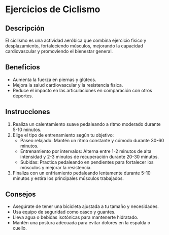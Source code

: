 # Ejercicios de Ciclismo
## Descripción
El ciclismo es una actividad aeróbica que combina ejercicio físico y desplazamiento, fortaleciendo músculos, mejorando la capacidad cardiovascular y promoviendo el bienestar general.

## Beneficios
- Aumenta la fuerza en piernas y glúteos.
- Mejora la salud cardiovascular y la resistencia física.
- Reduce el impacto en las articulaciones en comparación con otros deportes.

## Instrucciones
1. Realiza un calentamiento suave pedaleando a ritmo moderado durante 5-10 minutos.
2. Elige el tipo de entrenamiento según tu objetivo:
   - Paseo relajado: Mantén un ritmo constante y cómodo durante 30-60 minutos.
   - Entrenamiento por intervalos: Alterna entre 1-2 minutos de alta intensidad y 2-3 minutos de recuperación durante 20-30 minutos.
   - Subidas: Practica pedaleando en pendientes para fortalecer los músculos y mejorar la resistencia.
3. Finaliza con un enfriamiento pedaleando lentamente durante 5-10 minutos y estira los principales músculos trabajados.

## Consejos
- Asegúrate de tener una bicicleta ajustada a tu tamaño y necesidades.
- Usa equipo de seguridad como casco y guantes.
- Lleva agua o bebidas isotónicas para mantenerte hidratado.
- Mantén una postura adecuada para evitar dolores en la espalda o cuello.